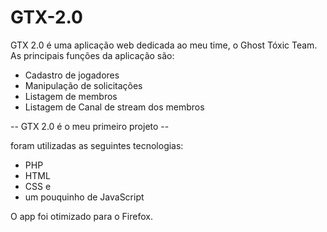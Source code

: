# GTX-2.0

GTX 2.0 é uma aplicação web dedicada ao meu time, o Ghost Tóxic Team.
As principais funções da aplicação são:

- Cadastro de jogadores
- Manipulação de solicitações
- Listagem de membros
- Listagem de Canal de stream dos membros

-- GTX 2.0 é o meu primeiro projeto --

foram utilizadas as seguintes tecnologias:
- PHP
- HTML
- CSS e
- um pouquinho de JavaScript
  
O app foi otimizado para o Firefox.

